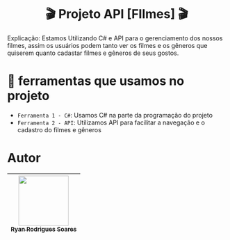 <h1 align="center"> 🎬 Projeto API [FIlmes] 🎬 </h1>

Explicação: Estamos Utilizando C# e API para o gerenciamento dos nossos filmes, assim os usuários podem tanto ver os filmes e os gêneros que quiserem quanto cadastar filmes e gêneros de seus gostos.


# :hammer: ferramentas que usamos no projeto

- `Ferramenta 1 - C#`: Usamos C# na parte da programação do projeto
- `Ferramenta 2 - API`: Utilizamos API para facilitar a navegação e o cadastro do filmes e gêneros

# Autor

| [<img loading="lazy" src="https://avatars.githubusercontent.com/u/160086543?v=4" width=115><br><sub>Ryan Rodrigues Soares</sub>](https://github.com/ryanrsoares) |
| :---: |
